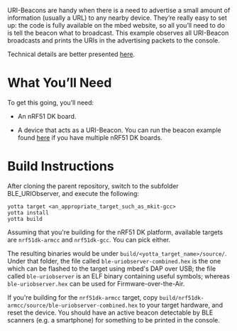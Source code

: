 URI-Beacons are handy when there is a need to advertise a small amount of
information (usually a URL) to any nearby device. They’re really easy to set
up: the code is fully available on the mbed website, so all you’ll need to do
is tell the beacon what to broadcast. This example observes all URI-Beacon
broadcasts and prints the URIs in the advertising packets to the console.

Technical details are better presented [here](https://developer.mbed.org/teams/Bluetooth-Low-Energy/code/BLE_URIBeacon/).

What You’ll Need
================

To get this going, you’ll need:

- An nRF51 DK board.

- A device that acts as a URI-Beacon. You can run the beacon example found [here](https://developer.mbed.org/teams/Bluetooth-Low-Energy/code/BLE_URIBeacon/) if you have multiple nRF51 DK boards.

Build Instructions
==================

After cloning the parent repository, switch to the subfolder BLE_URIObserver, and
execute the following:

```Shell
yotta target <an_appropriate_target_such_as_mkit-gcc>
yotta install
yotta build
```

Assuming that you're building for the nRF51 DK platform, available targets are
`nrf51dk-armcc` and `nrf51dk-gcc`. You can pick either.

The resulting binaries would be under `build/<yotta_target_name>/source/`.
Under that folder, the file called `ble-uriobserver-combined.hex` is the one which
can be flashed to the target using mbed's DAP over USB; the file called `ble-uriobserver`
is an ELF binary containing useful symbols; whereas `ble-uriobserver.hex`
can be used for Firmware-over-the-Air.

If you're building for the `nrf51dk-armcc` target, copy `build/nrf51dk-armcc/source/ble-uriobserver-combined.hex`
to your target hardware, and reset the device. You should have an active beacon
detectable by BLE scanners (e.g. a smartphone) for something to be printed in the console.
